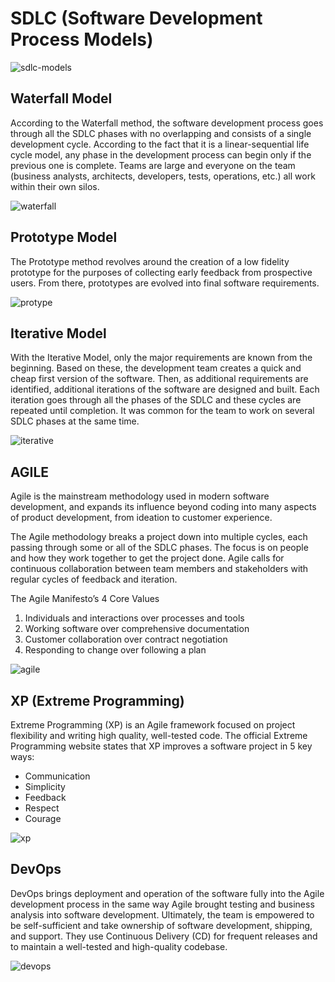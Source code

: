# SDLC (Software Development Process Models)

![sdlc-models](./images/sdlc-models.png)

## Waterfall Model


According to the Waterfall method, the software development process goes through all the SDLC phases with no overlapping and consists of a single development cycle. According to the fact that it is a linear-sequential life cycle model, any phase in the development process can begin only if the previous one is complete. Teams are large and everyone on the team (business analysts, architects, developers, tests, operations, etc.) all work within their own silos.

![waterfall](./images/Waterfall.png)

## Prototype Model

The Prototype method revolves around the creation of a low fidelity prototype for the purposes of collecting early feedback from prospective users. From there, prototypes are evolved into final software requirements.

![protype](./images/Prototyping.png)

## Iterative Model

With the Iterative Model, only the major requirements are known from the beginning. Based on these, the development team creates a quick and cheap first version of the software. Then, as additional requirements are identified, additional iterations of the software are designed and built.  Each iteration goes through all the phases of the SDLC and these cycles are repeated until completion. It was common for the team to work on several SDLC phases at the same time.

![iterative](./images/Iterative-model.png)

## AGILE

Agile is the mainstream methodology used in modern software development, and expands its influence beyond coding into many aspects of product development, from ideation to customer experience.

The Agile methodology breaks a project down into multiple cycles, each passing through some or all of the SDLC phases. The focus is on people and how they work together to get the project done. Agile calls for continuous collaboration between team members and stakeholders with regular cycles of feedback and iteration.

The Agile Manifesto’s 4 Core Values
 1. Individuals and interactions over processes and tools
 2. Working software over comprehensive documentation
 3. Customer collaboration over contract negotiation
 4. Responding to change over following a plan

![agile](./images/Agile.png)

## XP (Extreme Programming)

Extreme Programming (XP) is an Agile framework focused on project flexibility and writing high quality, well-tested code. The official Extreme Programming website states that XP improves a software project in 5 key ways:

- Communication
- Simplicity
- Feedback
- Respect
- Courage

![xp](./images/XP.png)


## DevOps

DevOps brings deployment and operation of the software fully into the Agile development process in the same way Agile brought testing and business analysis into software development. Ultimately, the team is empowered to be self-sufficient and take ownership of software development, shipping, and support. They use Continuous Delivery (CD) for frequent releases and to maintain a well-tested and high-quality codebase.

![devops](./images/DevOps.png)




